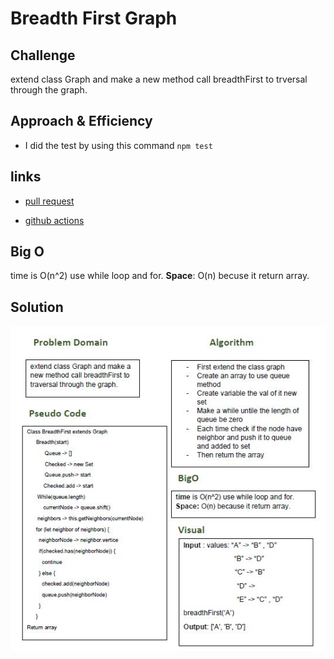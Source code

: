 # Breadth First Graph

## Challenge
extend class Graph and make a new method call breadthFirst to trversal through the graph.

## Approach & Efficiency
- I did the test by using this command `npm test`

## links
- [pull request](https://github.com/sondos-401-advanced-javascript/data-structures-and-algorithms/pull/30)

- [github actions](https://github.com/sondos-401-advanced-javascript/data-structures-and-algorithms/actions)

## Big O
time is O(n^2) use while loop and for. **Space**: O(n) becuse it return array.

## Solution
![breadth whiteboard](../../assets/breadth-graph.JPG)